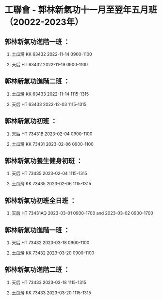 # 工聯會 - 郭林新氣功十一月至翌年五月班 （20022-2023年） 

郭林新氣功進階一班 ：
-------------------
1. 土瓜灣 KK 63432
2022-11-14 0900-1100

2. 天后 HT 63432
2022-11-19 0900-1100

郭林新氣功進階二班 ：
-------------------
1. 土瓜灣 KK 63433
2022-11-14 1115-1315

2. 天后 HT 63433
2022-12-03 1115-1315

郭林新氣功初班 ：
---------------
1. 天后 HT 73431B
2023-02-04 0900-1100

2. 土瓜灣 KK 73431
2023-02-06 0900-1100

郭林新氣功養生健身初班 ：
----------------------
1. 天后 HT 73435
2023-02-04 1115-1315

2. 土瓜灣 KK 73435
2023-02-06 1115-1315

郭林新氣功初班全日班 ：
---------------------
1. 天后 HT 73431AQ
2023-03-01 0900-1700 and
2023-03-02 0900-1700 

郭林新氣功進階一班 ：
-------------------
1. 天后 HT 73432
2023-03-18 0900-1100

2. 土瓜灣 KK 73432
2023-03-20 0900-1100

郭林新氣功進階二班 ：
-------------------
1. 天后 HT 73433
2023-03-18 1115-1315

2. 土瓜灣 KK 73433
2023-03-20 1115-1315



